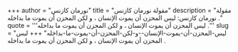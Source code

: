 +++
author = "نورمان كازنس"
title = "مقولة نورمان كازنس"
description = "مقولة نورمان كازنس: ليس المحزن أن يموت الإنسان ، و لكن المحزن أن يموت ما بداخله ."
quote = '''ليس المحزن أن يموت الإنسان ، و لكن المحزن أن يموت ما بداخله .'''
slug = "ليس-المحزن-أن-يموت-الإنسان--و-لكن-المحزن-أن-يموت-ما-بداخله"
+++
ليس المحزن أن يموت الإنسان ، و لكن المحزن أن يموت ما بداخله .
